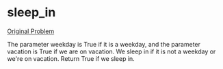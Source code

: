 # sleep_in

[Original Problem](https://codingbat.com/prob/p173401)

The parameter weekday is True if it is a weekday, and the parameter vacation is True if we are on vacation. We sleep in if it is not a weekday or we're on vacation. Return True if we sleep in.
